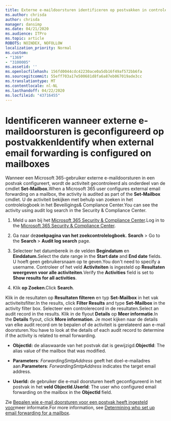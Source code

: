 ```yaml
---
title: Externe e-maildoorsturen identificeren op postvakken in controlelogboeken
ms.author: chrisda
author: chrisda
manager: dansimp
ms.date: 04/21/2020
ms.audience: ITPro
ms.topic: article
ROBOTS: NOINDEX, NOFOLLOW
localization_priority: Normal
ms.custom:
- "1369"
- "3100005"
ms.assetid: ''
ms.openlocfilehash: 156fd0044cdc42230ace0a5db16f49af572bb6fa
ms.sourcegitcommit: 55eff703a17e500681d8fa6a87eb067019ade3cc
ms.translationtype: MT
ms.contentlocale: nl-NL
ms.lasthandoff: 04/22/2020
ms.locfileid: "43716455"
---
```

# <a name="identify-when-external-email-forwarding-is-configured-on-mailboxes"></a><span data-ttu-id="c3348-102">Identificeren wanneer externe e-maildoorsturen is geconfigureerd op postvakken</span><span class="sxs-lookup"><span data-stu-id="c3348-102">Identify when external email forwarding is configured on mailboxes</span></span>

<span data-ttu-id="c3348-103">Wanneer een Microsoft 365-gebruiker externe e-maildoorsturen in een postvak configureert, wordt de activiteit gecontroleerd als onderdeel van de cmdlet **Set-Mailbox.**</span><span class="sxs-lookup"><span data-stu-id="c3348-103">When a Microsoft 365 user configures external email forwarding on a mailbox, the activity is audited as part of the **Set-Mailbox** cmdlet.</span></span> <span data-ttu-id="c3348-104">U de activiteit bekijken met behulp van zoeken in het controlelogboek in het Beveiligings& Compliance Center.</span><span class="sxs-lookup"><span data-stu-id="c3348-104">You can see the activity using audit log search in the Security & Compliance Center.</span></span>

1. <span data-ttu-id="c3348-105">Meld u aan bij het [Microsoft 365 Security & Compliance Center](https://protection.office.com/).</span><span class="sxs-lookup"><span data-stu-id="c3348-105">Log in to the [Microsoft 365 Security & Compliance Center](https://protection.office.com/).</span></span>

2. <span data-ttu-id="c3348-106">Ga naar de**zoekpagina van het zoekcontrolelogboek.** **Search** > </span><span class="sxs-lookup"><span data-stu-id="c3348-106">Go to the **Search** > **Audit log search** page.</span></span>

3. <span data-ttu-id="c3348-107">Selecteer het datumbereik in de velden **Begindatum** en **Einddatum.**</span><span class="sxs-lookup"><span data-stu-id="c3348-107">Select the date range in the **Start date** and **End date** fields.</span></span> <span data-ttu-id="c3348-108">U hoeft geen gebruikersnaam op te geven.</span><span class="sxs-lookup"><span data-stu-id="c3348-108">You don't need to specify a username.</span></span> <span data-ttu-id="c3348-109">Controleer of het veld **Activiteiten** is ingesteld op **Resultaten weergeven voor alle activiteiten**.</span><span class="sxs-lookup"><span data-stu-id="c3348-109">Verify the **Activities** field is set to **Show results for all activities**.</span></span>

4. <span data-ttu-id="c3348-110">Klik **op Zoeken**.</span><span class="sxs-lookup"><span data-stu-id="c3348-110">Click **Search**.</span></span>

<span data-ttu-id="c3348-111">Klik in de resultaten op **Resultaten filteren** en typ **Set-Mailbox** in het vak activiteitsfilter.</span><span class="sxs-lookup"><span data-stu-id="c3348-111">In the results, click **Filter Results** and type **Set-Mailbox** in the activity filter box.</span></span> <span data-ttu-id="c3348-112">Selecteer een controlerecord in de resultaten.</span><span class="sxs-lookup"><span data-stu-id="c3348-112">Select an audit record in the results.</span></span> <span data-ttu-id="c3348-113">Klik in de flyout **Details** op **Meer informatie**.</span><span class="sxs-lookup"><span data-stu-id="c3348-113">In the **Details** flyout, click **More information**.</span></span> <span data-ttu-id="c3348-114">Je moet kijken naar de details van elke audit record om te bepalen of de activiteit is gerelateerd aan e-mail doorsturen.</span><span class="sxs-lookup"><span data-stu-id="c3348-114">You have to look at the details of each audit record to determine if the activity is related to email forwarding.</span></span>

- <span data-ttu-id="c3348-115">**ObjectId:** de aliaswaarde van het postvak dat is gewijzigd.</span><span class="sxs-lookup"><span data-stu-id="c3348-115">**ObjectId**: The alias value of the mailbox that was modified.</span></span>

- <span data-ttu-id="c3348-116">**Parameters**: _ForwardingSmtpAddress_ geeft het doel-e-mailadres aan.</span><span class="sxs-lookup"><span data-stu-id="c3348-116">**Parameters**: _ForwardingSmtpAddress_ indicates the target email address.</span></span>

- <span data-ttu-id="c3348-117">**UserId:** de gebruiker die e-mail doorsturen heeft geconfigureerd in het postvak in het **veld ObjectId.**</span><span class="sxs-lookup"><span data-stu-id="c3348-117">**UserId**: The user who configured email forwarding on the mailbox in the **ObjectId** field.</span></span>

<span data-ttu-id="c3348-118">Zie [Bepalen wie e-mail doorsturen voor een postvak heeft ingesteld voor](https://docs.microsoft.com/office365/securitycompliance/auditing-troubleshooting-scenarios#determining-who-set-up-email-forwarding-for-a-mailbox)meer informatie.</span><span class="sxs-lookup"><span data-stu-id="c3348-118">For more information, see [Determining who set up email forwarding for a mailbox](https://docs.microsoft.com/office365/securitycompliance/auditing-troubleshooting-scenarios#determining-who-set-up-email-forwarding-for-a-mailbox).</span></span>
